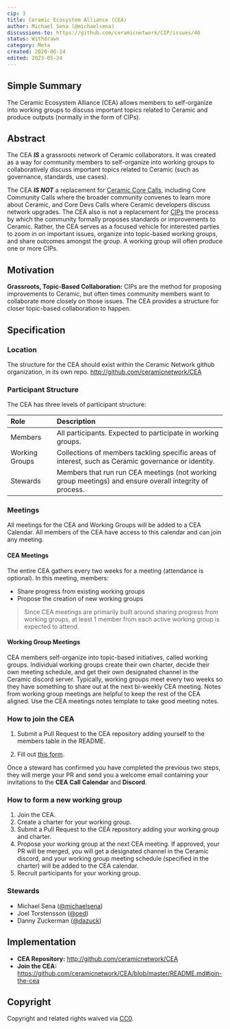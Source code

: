 ```yaml
---
cip: 3
title: Ceramic Ecosystem Alliance (CEA)
author: Michael Sena (@michaelsena)
discussions-to: https://github.com/ceramicnetwork/CIP/issues/40
status: Withdrawn
category: Meta
created: 2020-06-14
edited: 2023-05-24
---
```

  
## Simple Summary

The Ceramic Ecosystem Alliance (CEA) allows members to self-organize into working groups to discuss important topics related to Ceramic and produce outputs (normally in the form of CIPs).

## Abstract

The CEA ***IS*** a grassroots network of Ceramic collaborators. It was created as a way for community members to self-organize into working groups to collaboratively discuss important topics related to Ceramic (such as governance, standards, use cases).

The CEA ***IS NOT*** a replacement for [Ceramic Core Calls](https://calendar.google.com/calendar/b/3?cid=Y2VyYW1pYy5uZXR3b3JrX3JsNzFrcXZtNzE4ZGY4aWk2cDZzanNmbDdjQGdyb3VwLmNhbGVuZGFyLmdvb2dsZS5jb20), including Core Community Calls where the broader community convenes to learn more about Ceramic, and Core Devs Calls where Ceramic developers discuss network upgrades. The CEA also is not a replacement for [CIPs](http://github.com/ceramicnetwork/cip) the process by which the community formally proposes standards or improvements to Ceramic.  Rather, the CEA serves as a focused vehicle for interested parties to zoom in on important issues, organize into topic-based working groups, and share outcomes amongst the group. A working group will often produce one or more CIPs.

## Motivation

**Grassroots, Topic-Based Collaboration:** CIPs are the method for proposing improvements to Ceramic, but often times community members want to collaborate more closely on those issues. The CEA provides a structure for closer topic-based collaboration to happen.

## Specification

### Location

The structure for the CEA should exist within the Ceramic Network github organization, in its own repo. http://github.com/ceramicnetwork/CEA

### Participant Structure

The CEA has three levels of participant structure:

| Role                            | Description            |
| :-------------                  | :-----------              |
| Members            | All participants. Expected to participate in working groups. |
| Working Groups            | Collections of members tackling specific areas of interest, such as Ceramic governance or identity. |
| Stewards                    | Members that run run CEA meetings (not working group meetings) and ensure overall integrity of process. |

### Meetings

All meetings for the CEA and Working Groups will be added to a CEA Calendar. All members of the CEA have access to this calendar and can join any meeting.

#### CEA Meetings

The entire CEA gathers every two weeks for a meeting (attendance is optional). In this meeting, members:

- Share progress from existing working groups
- Propose the creation of new working groups

> Since CEA meetings are primarily built around sharing progress from working groups, at least 1 member from each active working group is expected to attend.

#### Working Group Meetings

CEA members self-organize into topic-based initiatives, called working groups. Individual working groups create their own charter, decide their own meeting schedule, and get their own designated channel in the Ceramic discord server. Typically, working groups meet every two weeks so they have something to share out at the next bi-weekly CEA meeting. Notes from working group meetings are helpful to keep the rest of the CEA aligned. Use the CEA meetings notes template to take good meeting notes.

### How to join the CEA

1. Submit a Pull Request to the CEA repository adding yourself to the members table in the README.

2. Fill out [this form](https://danny765911.typeform.com/to/AAFtVN). 

Once a steward has confirmed you have completed the previous two steps, they will merge your PR and send you a welcome email containing your invitations to the **CEA Call Calendar** and **Discord**.

### How to form a new working group

1. Join the CEA.
2. Create a charter for your working group.
3. Submit a Pull Request to the CEA repository adding your working group and charter.
4. Propose your working group at the next CEA meeting. If approved, your PR will be merged, you will get a designated channel in the Ceramic discord, and your working group meeting schedule (specified in the charter) will be added to the CEA calendar.
5. Recruit participants for your working group.

### Stewards

- Michael Sena ([@michaelsena](http://github.com/michaelsena))
- Joel Torstensson ([@oed](http://github.com/oed))
- Danny Zuckerman ([@dazuck](http://github.com/dazuck))

## Implementation

- **CEA Repository:** http://github.com/ceramicnetwork/CEA
- **Join the CEA:** https://github.com/ceramicnetwork/CEA/blob/master/README.md#join-the-cea

## Copyright
Copyright and related rights waived via [CC0](https://creativecommons.org/publicdomain/zero/1.0/).
